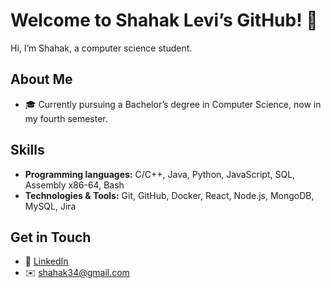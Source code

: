# Welcome to Shahak Levi’s GitHub! 👋

Hi, I’m Shahak, a computer science student.

## About Me

* 🎓 Currently pursuing a Bachelor’s degree in Computer Science, now in my fourth semester.

## Skills

* **Programming languages:** C/C++, Java, Python, JavaScript, SQL, Assembly x86-64, Bash
* **Technologies & Tools:** Git, GitHub, Docker, React, Node.js, MongoDB, MySQL, Jira

## Get in Touch

* 🔗 [LinkedIn](https://www.linkedin.com/in/shahak-levi/)
* ✉️ [shahak34@gmail.com](mailto:shahak34@gmail.com)
